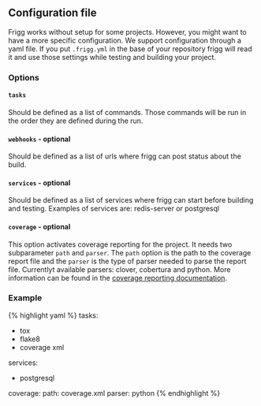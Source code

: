 ## Configuration file
Frigg works without setup for some projects. However, you might want to have a
more specific configuration. We support configuration through a yaml file. If
you put `.frigg.yml` in the base of your repository frigg will read it and use
those settings while testing and building your project.

### Options

#### `tasks`
Should be defined as a list of commands. Those commands will be run in the
order they are defined during the run.

#### `webhooks` - optional
Should be defined as a list of urls where frigg can post status about the
build.

#### `services` - optional
Should be defined as a list of services where frigg can start before building and testing.
Examples of services are: redis-server or postgresql

#### `coverage` - optional
This option activates coverage reporting for the project. It needs two subparameter `path` and `parser`. The `path` option is the path to the coverage report file and the `parser` is the type of parser needed to parse the report file. Currentlyt available parsers: clover, cobertura and python. More information can be found in the [coverage reporting documentation](/docs/coverage-reporting/).

### Example
{% highlight yaml %}
tasks:
 - tox
 - flake8
 - coverage xml

services:
 - postgresql

coverage:
  path: coverage.xml
  parser: python
{% endhighlight %}
